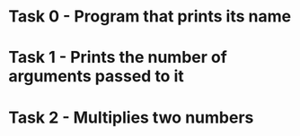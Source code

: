 # Task 0 - Program that prints its name
# Task 1 - Prints the number of arguments passed to it
# Task 2 - Multiplies two numbers
